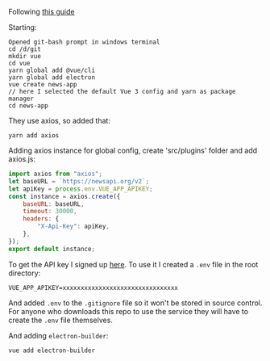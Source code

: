 Following [this guide](https://www.smashingmagazine.com/2020/07/desktop-apps-electron-vue-javascript/)

Starting:

```
Opened git-bash prompt in windows terminal
cd /d/git
mkdir vue
cd vue
yarn global add @vue/cli
yarn global add electron
vue create news-app
// here I selected the default Vue 3 config and yarn as package manager
cd news-app
```

They use axios, so added that:

```
yarn add axios
```

Adding axios instance for global config, create 'src/plugins' folder and add axios.js:

```js
import axios from "axios";
let baseURL = `https://newsapi.org/v2`;
let apiKey = process.env.VUE_APP_APIKEY;
const instance = axios.create({
    baseURL: baseURL,
    timeout: 30000,
    headers: {
        "X-Api-Key": apiKey,
    },
});
export default instance;
```

To get the API key I signed up [here](https://newsapi.org/register).
To use it I created a `.env` file in the root directory:

```
VUE_APP_APIKEY=xxxxxxxxxxxxxxxxxxxxxxxxxxxxxxxx
```

And added `.env` to the `.gitignore` file so it won't be stored in source
control.  For anyone who downloads this repo to use the service they
will have to create the `.env` file themselves.

And adding `electron-builder`:

```
vue add electron-builder
```
